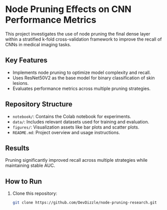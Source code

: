 # Node Pruning Effects on CNN Performance Metrics

This project investigates the use of node pruning the final dense layer within a stratified k-fold cross-validation framework to improve the recall of CNNs in medical imaging tasks.

## Key Features
- Implements node pruning to optimize model complexity and recall.
- Uses ResNet50V2 as the base model for binary classification of skin lesions.
- Evaluates performance metrics across multiple pruning strategies.

## Repository Structure
- `notebook/`: Contains the Colab notebook for experiments.
- `data/`: Includes relevant datasets used for training and evaluation.
- `figures/`: Visualization assets like bar plots and scatter plots.
- `README.md`: Project overview and usage instructions.

## Results
Pruning significantly improved recall across multiple strategies while maintaining stable AUC.

## How to Run
1. Clone this repository:
   ```bash
   git clone https://github.com/DevDizzle/node-pruning-research.git
